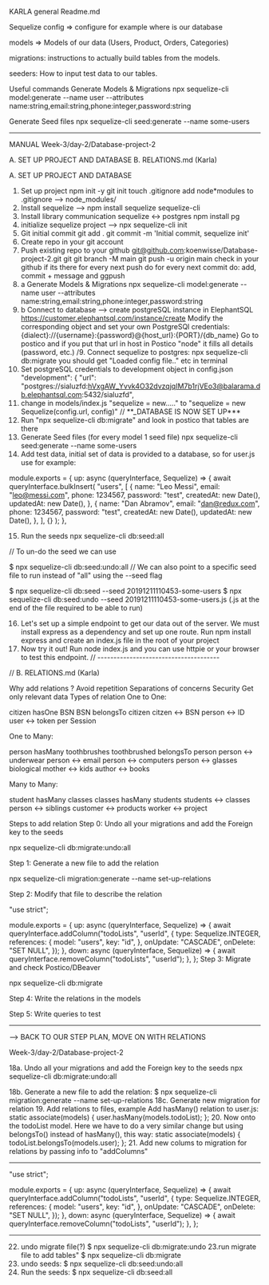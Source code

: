 KARLA general Readme.md

Sequelize
config => configure for example where is our database

models => Models of our data (Users, Product, Orders, Categories)

migrations: instructions to actually build tables from the models.

seeders: How to input test data to our tables.

Useful commands
Generate Models & Migrations
npx sequelize-cli model:generate --name user --attributes name:string,email:string,phone:integer,password:string

Generate Seed files
npx sequelize-cli seed:generate --name some-users

---

MANUAL Week-3/day-2/Database-project-2

A. SET UP PROJECT AND DATABASE
B. RELATIONS.md (Karla)

A. SET UP PROJECT AND DATABASE

1. Set up project
   npm init -y
   git init
   touch .gitignore
   add node\*modules to .gitignore --> node_modules/
2. Install sequelize --> npm install sequelize sequelize-cli
3. Install library communication sequelize <-> postgres
   npm install pg
4. initialize sequelize project --> npx sequelize-cli init
5. Git initial commit
   git add .
   git commit -m 'Initial commit, sequelize init'
6. Create repo in your git account
7. Push existing repo to your github
   git@github.com:koenwisse/Database-project-2.git
   git git branch -M main
   git push -u origin main
   check in your github if its there
   for every next push do
   for every next commit do: add, commit + message and ggpush
8. a Generate Models & Migrations
   npx sequelize-cli model:generate --name user --attributes name:string,email:string,phone:integer,password:string
9. b Connect to database -->
   create postgreSQL instance in ElephantSQL https://customer.elephantsql.com/instance/create
   Modify the corresponding object and set your own PostgreSQl credentials: {dialect}://{username}:{password}@{host_url}:{PORT}/{db_name}
   Go to postico and if you put that url in host in Postico "node" it fills all details (password, etc.)
   /9. Connect sequelize to postgres: npx sequelize-cli db:migrate
   you should get "Loaded config file.." etc in terminal
10. Set postgreSQL credentials to development object in config.json
    "development": {
    "url": "postgres://sialuzfd:hVxgAW_Yvvk4O32dvzqjqIM7b1rjVEo3@balarama.db.elephantsql.com:5432/sialuzfd",
11. change in models/index.js "sequelize = new....." to "sequelize = new Sequelize(config.url, config)"
    // \*\*\_DATABASE IS NOW SET UP\*\*\*
12. Run "npx sequelize-cli db:migrate" and look in postico that tables are there
13. Generate Seed files (for every model 1 seed file)
    npx sequelize-cli seed:generate --name some-users
14. Add test data, initial set of data is provided to a database, so for user.js use for example:

module.exports = {
up: async (queryInterface, Sequelize) => {
await queryInterface.bulkInsert(
"users",
[
{
name: "Leo Messi",
email: "leo@messi.com",
phone: 1234567,
password: "test",
createdAt: new Date(),
updatedAt: new Date(),
},
{
name: "Dan Abramov",
email: "dan@redux.com",
phone: 1234567,
password: "test",
createdAt: new Date(),
updatedAt: new Date(),
},
],
{}
);
},

15. Run the seeds
    npx sequelize-cli db:seed:all

// To un-do the seed we can use

$ npx sequelize-cli db:seed:undo:all
// We can also point to a specific seed file to run instead of "all" using the --seed flag

$ npx sequelize-cli db:seed --seed 20191211110453-some-users
$ npx sequelize-cli db:seed:undo --seed 20191211110453-some-users.js (.js at the end of the file required to be able to run)

16. Let's set up a simple endpoint to get our data out of the server. We must install express as a dependency and set up one route. Run npm install express and create an index.js file in the root of your project
17. Now try it out! Run node index.js and you can use httpie or your browser to test this endpoint.
    // --------------------------------------

// B. RELATIONS.md (Karla)

Why add relations ?
Avoid repetition
Separations of concerns
Security
Get only relevant data
Types of relation
One to One:

citizen hasOne BSN
BSN belongsTo citizen
citzen <-> BSN person <-> ID user <-> token per Session

One to Many:

person hasMany toothbrushes
toothbrushed belongsTo person
person <-> underwear person <-> email person <-> computers person <-> glasses biological mother <-> kids author <-> books

Many to Many:

student hasMany classes
classes hasMany students
students <-> classes person <-> siblings customer <-> products worker <-> project

Steps to add relation
Step 0: Undo all your migrations and add the Foreign key to the seeds

npx sequelize-cli db:migrate:undo:all

Step 1: Generate a new file to add the relation

npx sequelize-cli migration:generate --name set-up-relations

Step 2: Modify that file to describe the relation

"use strict";

module.exports = {
up: async (queryInterface, Sequelize) => {
await queryInterface.addColumn("todoLists", "userId", {
type: Sequelize.INTEGER,
references: {
model: "users",
key: "id",
},
onUpdate: "CASCADE",
onDelete: "SET NULL",
});
},
down: async (queryInterface, Sequelize) => {
await queryInterface.removeColumn("todoLists", "userId");
},
};
Step 3: Migrate and check Postico/DBeaver

npx sequelize-cli db:migrate

Step 4: Write the relations in the models

Step 5: Write queries to test

---

--> BACK TO OUR STEP PLAN, MOVE ON WITH RELATIONS

Week-3/day-2/Database-project-2

18a. Undo all your migrations and add the Foreign key to the seeds
npx sequelize-cli db:migrate:undo:all

18b. Generate a new file to add the relation:
$ npx sequelize-cli migration:generate --name set-up-relations
18c. Generate new migration for relation 19. Add relations to files, example
Add hasMany() relation to user.js:
static associate(models) {
user.hasMany(models.todoList);
}; 20. Now onto the todoList model. Here we have to do a very similar change but using belongsTo() instead of hasMany(), this way:
static associate(models) {
todoList.belongsTo(models.user);
}; 21. Add new colums to migration for relations by passing info to "addColumns"

---

"use strict";

module.exports = {
up: async (queryInterface, Sequelize) => {
await queryInterface.addColumn("todoLists", "userId", {
type: Sequelize.INTEGER,
references: {
model: "users",
key: "id",
},
onUpdate: "CASCADE",
onDelete: "SET NULL",
});
},
down: async (queryInterface, Sequelize) => {
await queryInterface.removeColumn("todoLists", "userId");
},
};

---

22. undo migrate file(?)
    $ npx sequelize-cli db:migrate:undo
    23.run migrate file to add tables"
    $ npx sequelize-cli db:migrate
23. undo seeds:
    $ npx sequelize-cli db:seed:undo:all
24. Run the seeds:
    $ npx sequelize-cli db:seed:all
